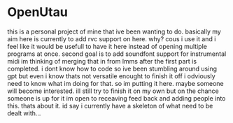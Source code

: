 
# OpenUtau

this is a personal project of mine that ive been wanting to do. 
basically my aim here is currently to add rvc support on here.
 why? cous i use it and i feel like it would be usefull to have it here instead of opening multiple programs at once. 
second goal is to add soundfont support for instrumental midi im thinking of merging that in from lmms after the first part is completed.
 i dont know how to code so ive been stumbling around using gpt but even i know thats not versatile enought to finish it off i odviously need to know what im doing for that.
 so im putting it here.
 maybe someone will become interested.
ill still try to finish it on my own but on the chance someone is up for it im open to receaving feed back and adding people into this.
 thats about it. 
id say i currently have a skeleton of what need to be dealt with...